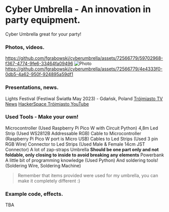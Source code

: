# Cyber Umbrella - An innovation in party equipment. 
Cyber Umbrella great for your party! 

### Photos, videos.
https://github.com/fgrabowski/cyberumbrella/assets/72566779/59702968-f367-4774-9fe6-33464fa09496
![Photo](https://github.com/fgrabowski/cyberumbrella/assets/72566779/c8247152-24db-4af8-a1d7-1c1c65565b58)
https://github.com/fgrabowski/cyberumbrella/assets/72566779/4e4333f0-0db5-4a62-950f-924895a59df1

### Presentations, news.
Lights Festival (Festiwal Światła May 2023) - Gdańsk, Poland
[Trójmiasto TV News](https://tv.trojmiasto.pl/Tlumy-ludzi-w-Hevelianum-Festiwal-Swiatla-Gdansk-14-05-2023-video-81699.html)
[HackerSpace Trójmiasto YouTube](https://www.youtube.com/watch?v=7nTFkTOR2SE)

### Used Tools - Make your own! 
Microcontroller (Used Raspberry Pi Pico W with Circuit Python)
4,8m Led Strip (Used WS2812B Addressable RGB)
Cable to Microcontroller (Raspberry Pi Pico W port is Micro USB)
Cables to Led Strips (Used 3 pin RGB Wire)
Connector to Led Strips (Used Male & Female 14cm JST Connector)
A lot of zap-straps 
Umbrella **Should be one part only and not foldable, only closing to inside to avoid breaking any elements**
Powerbank
A little bit of programming knowledge (Used Python) 
And soldering tools! (Soldering Wire, Soldering Machine)

> Remember that items provided were used for my umbrella, you can make it completely different :) 

### Example code, effects.
TBA
